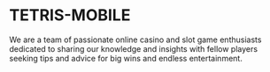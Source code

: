 # TETRIS-MOBILE
We are a team of passionate online casino and slot game enthusiasts dedicated to sharing our knowledge and insights with fellow players seeking tips and advice for big wins and endless entertainment. 
